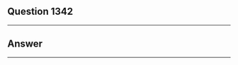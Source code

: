 Question 1342
------------------------

------------------------
Answer
------------------------

------------------------
